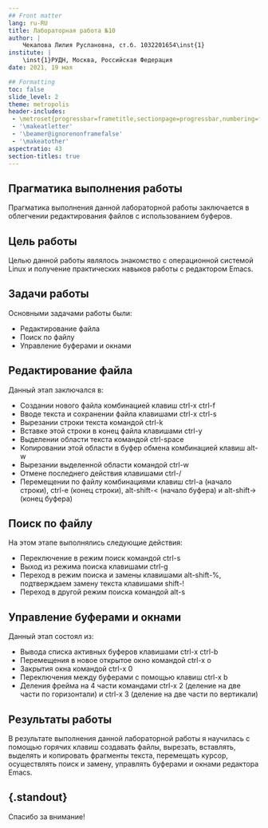```yaml
---
## Front matter
lang: ru-RU
title: Лабораторная работа №10
author: |
	Чекалова Лилия Руслановна, ст.б. 1032201654\inst{1}
institute: |
	\inst{1}РУДН, Москва, Российская Федерация
date: 2021, 19 мая

## Formatting
toc: false
slide_level: 2
theme: metropolis
header-includes: 
 - \metroset{progressbar=frametitle,sectionpage=progressbar,numbering=fraction}
 - '\makeatletter'
 - '\beamer@ignorenonframefalse'
 - '\makeatother'
aspectratio: 43
section-titles: true
---
```


## Прагматика выполнения работы

Прагматика выполнения данной лабораторной работы заключается в облегчении редактирования файлов с использованием буферов.

## Цель работы

Целью данной работы являлось знакомство с операционной системой Linux и получение практических навыков работы с редактором Emacs.

## Задачи работы

Основными задачами работы были:

* Редактирование файла
* Поиск по файлу
* Управление буферами и окнами

## Редактирование файла

Данный этап заключался в:

* Создании нового файла комбинацией клавиш ctrl-x ctrl-f
* Вводе текста и сохранении файла клавишами ctrl-x ctrl-s
* Вырезании строки текста командой ctrl-k
* Вставке этой строки в конец файла клавишами ctrl-y
* Выделении области текста командой ctrl-space
* Копировании этой области в буфер обмена комбинацией клавиш alt-w
* Вырезании выделенной области командой ctrl-w
* Отмене последнего действия клавишами ctrl-/
* Перемещении по файлу комбинациями клавиш ctrl-a (начало строки), ctrl-e (конец строки), alt-shift-< (начало буфера) и alt-shift-> (конец буфера)

## Поиск по файлу

На этом этапе выполнялись следующие действия:

* Переключение в режим поиск командой ctrl-s
* Выход из режима поиска клавишами ctrl-g
* Переход в режим поиска и замены клавишами alt-shift-%, подтверждаем замену текста клавишами shift-!
* Переход в другой режим поиска командой alt-s

## Управление буферами и окнами

Данный этап состоял из:

* Вывода списка активных буферов клавишами ctrl-x ctrl-b
* Перемещения в новое открытое окно командой ctrl-x o
* Закрытия окна командой ctrl-x 0
* Переключения между буферами с помощью клавиш ctrl-x b
* Деления фрейма на 4 части командами ctrl-x 2 (деление на две части по горизонтали) и ctrl-x 3 (деление на две части по вертикали)

## Результаты работы

В результате выполнения данной лабораторной работы я научилась с помощью горячих клавиш создавать файлы, вырезать, вставлять, выделять и копировать фрагменты текста, перемещать курсор, осуществлять поиск и замену, управлять буферами и окнами редактора Emacs.

## {.standout}

Спасибо за внимание!
